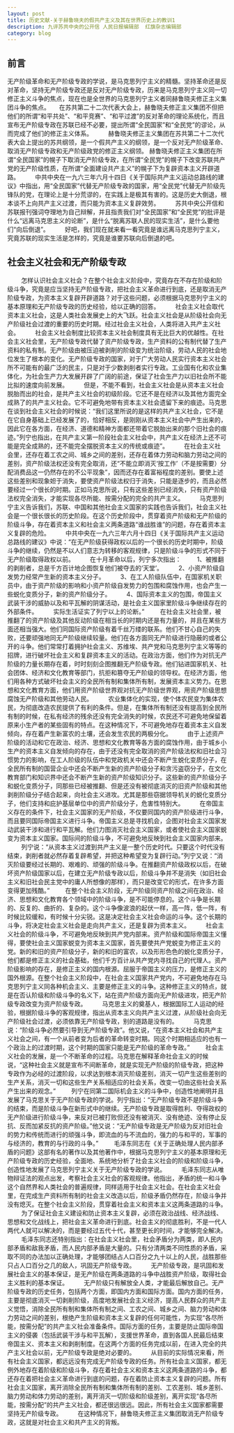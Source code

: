 ```yaml
---
layout: post
title: 历史文献-关于赫鲁晓夫的假共产主义及其在世界历史上的教训1
description: 九评苏共中央的公开信 人民日报编辑部  红旗杂志编辑部
category: blog
---
```

## 前言 ##

无产阶级革命和无产阶级专政的学说，是马克思列宁主义的精髓。坚持革命还是反对革命，坚持无产阶级专政还是反对无产阶级专政，历来是马克思列宁主义同一切修正主义斗争的焦点，现在也是全世界的马克思列宁主义者同赫鲁晓夫修正主义集团斗争的焦点。　　在苏共第二十二次代表大会上，赫鲁晓夫修正主义集团不但把他们的所谓“和平共处”、“和平竞赛”、“和平过渡”的反对革命的理论系统化，而且宣布无产阶级专政在苏联已经不必要，提出所谓“全民国家”和“全民党”的谬论，从而完成了他们的修正主义体系。
　　
赫鲁晓夫修正主义集团在苏共第二十二次代表大会上提出的苏共纲领，是一个假共产主义的纲领，是一个反对无产阶级革命、取消无产阶级专政和无产阶级政党的修正主义纲领。
赫鲁晓夫修正主义集团在所谓“全民国家”的幌子下取消无产阶级专政，在所谓“全民党”的幌子下改变苏联共产党的无产阶级性质，在所谓“全面建设共产主义”的幌子下为复辟资本主义开辟道路。
　　
中共中央在一九六三年六月十四日《关于国际共产主义运动总路线的建议》中指出，用“全民国家”代替无产阶级专政的国家，用“全民党”代替无产阶级先锋队的党，在理论上是十分荒谬的，在实践上是极其有害的。这是历史大倒退，根本谈不上向共产主义过渡，而只能为资本主义复辟效劳。
　　
苏共中央公开信和苏联报刊强词夺理地为自己辩解，并且指责我们对“全民国家”和“全民党”的批评是什么“远离马克思主义的论断”，是什么“脱离苏联人民的现实生活”，是什么要他们“向后倒退”。
　　
好吧，我们现在就来看一看究竟是谁远离马克思列宁主义，究竟苏联的现实生活是怎样的，究竟是谁要苏联向后倒退的吧。
                                             
## 社会主义社会和无产阶级专政 ##
　　
怎样认识社会主义社会？在整个社会主义阶段中，究竟存在不存在阶级和阶级斗争，究竟是应当坚持无产阶级专政，把社会主义革命进行到底，还是取消无产阶级专政，为资本主义复辟开辟道路？对于这些问题，必须根据马克思列宁主义的基本原理和无产阶级专政的历史经验，给以正确的回答。
　　
社会主义社会取代资本主义社会，这是人类社会发展史上的大飞跃。社会主义社会是从阶级社会向无产阶级社会过渡的重要的历史时期。经过社会主义社会，人类将进入共产主义社会。
　　
社会主义社会制度比较资本主义社会制度具有无比巨大的优越性。在社会主义社会里，无产阶级专政代替了资产阶级专政，生产资料的公有制代替了生产资料的私有制。无产阶级由被压迫被剥削的阶级变为统治阶级，劳动人民的社会地位发生了根本的变化。无产阶级专政的国家，对于广大劳动人民实行资本主义社会所不可能有的最广泛的民主，只是对于少数剥削者实行专政。工业国有化和农业集体化，为社会生产力大发展开辟了广阔的前途，保证了社会生产力以旧社会所不能比拟的速度向前发展。
　　
但是，不能不看到，社会主义社会是从资本主义社会脱胎而出的社会，是共产主义社会的初级阶段。它还不是在经济以及其他方面完全成熟了的共产主义社会。它不可避免地带有资本主义社会遗留下来的痕迹。马克思在谈到社会主义社会的时候说：“我们这里所说的是这样的共产主义社会，它不是在它自身基础上已经发展了的，恰好相反，是刚刚从资本主义社会中产生出来的，因此它在各方面，在经济、道德和精神方面都还带着它脱胎出来的那个旧社会的痕迹。”列宁也指出，在共产主义第一阶段社会主义社会中，共产主义在经济上还不可能是完全成熟的，还不能完全摆脱资本主义的传统或痕迹”。
　　
在社会主义社会里，还存在着工农之间、城乡之间的差别，还存在着体力劳动和脑力劳动之间的差别，资产阶级法权还没有完全取消，还“不能立即消灭‘按工作’（不是按需要）分配消费品这一仍然存在的不公平现象”，因而还存在着富裕程度的差别。要使上述这些差别和现象妲于消失，要使资产阶级法权归于消失，只能是逐步的，而且必然要经过一个很长的时期。正如马克思所说，只有这些差别已经消失，只有资产阶级法权完全消失，才能实现各尽所能、按需分配的完全的共产主义。
　　
马克思列宁主义告诉我们，苏联、中国和其他社会主义国家的实践也告诉我们，社会主义社会是一个很长很长的历史阶段。在这个历史阶段中，贯穿着资产阶级和无产阶级的阶级斗争，存在着资本主义和社会主义两条道路“谁战胜谁”的问题，存在着资本主义复辟的危险。
　　
中共中央在一九六三年六月十四日《关于国际共产主义运动总路线的建议》中说：“在无产阶级获得政权以后的一个很长的历史时期中，阶级斗争的继续，仍然是不以人们意志为转移的客观规律，只是阶级斗争的形式不同于无产阶级取得政权以前。
　　
在十月革命以后，列宁多次指出：
　　
1、被推翻的剥削者，总是千方百计地企图恢复他们被夺去的‘天堂’。
　　
2、小资产阶级自发势力经常产生新的资本主义分子。
　　
3、在工人阶级队伍中，在国家机关职员中，由于资产阶级的影响和小资产阶级自发势力的包围和腐蚀作用，也会产生一些蜕化变质分子，新的资产阶级分子。
　　
4、国际资本主义的包围，帝国主义武装干涉的威胁以及和平瓦解的阴谋活动，是社会主义国家里阶级斗争继续存在的外部条件。
　　
实际生活证实了列宁以上的论断。”
　　
在社会主义社会里，被推翻了的资产阶级及其他反动阶级在相当长的时期内还是有力量的，并且在某些方面还相当强大。他们同国际资产阶级有着千丝万缕的联系。他们不甘心自己的失败，还要顽强地同无产阶级继续较量。他们在各方面同无产阶级进行隐蔽的或者公开的斗争。他们常常打着拥护社会主义、苏维埃、共产党和马克思列宁主义等等的招牌，进行破坏社会主义和复辟资本主义的活动。在政治方面，他们作为对抗无产阶级的力量长期存在着，时时刻刻企图推翻无产阶级专政。他们钻进国家机关、社会团体、经济和文化教育等部门，抗拒和篡夺无产阶级的领导权。在经济方面，他们用各种方式破坏社会主义的全民所有制和集体所有制，发展资本主义势力。在思想和文化教育方面，他们用资产阶级世界观对抗无产阶级世界观，用资产阶级思想腐蚀无产阶级和其他劳动人民。
　　
农业集体化的实现，使个体农民变为集体农民，为彻底改造农民提供了有利的条件。但是，在集体所有制还没有提高到全民所有制的时候，在私有经济的残余还没有完全消失的时候，农民还不可避免地保留着原来小生产者的某些固有的特点。在这种情况下，不可避免地存在着资本主义自发倾向，存在着产生新富农的土壤，还会发生农民的两极分化。
　　
由于上述资产阶级的活动和它在政治、经济、思想和文化教育等各方面的腐蚀作用，由于城乡小生产的资本主义自发倾向的存在，由于还没有完全取消的资产阶级法权和旧社会习惯势力的影响，在工人阶级的队伍中和党政机关中还会不断产生蜕化变质分子，在全民所有制的国营企业中还会不断产生新的资产阶级分子和贪污盗窃分子，在文化教育部门和知识界中还会不断产生新的资产阶级知识分子。这些新的资产阶级分子和蜕化变质分子，同那些已经被推翻、但是还没有被彻底消灭的旧资产阶级和其他剥削阶级分子结合起来，向社会主义进攻。尤其是那些窃据领导机关的蜕化变质分子，他们支持和庇护基层单位中的资产阶级分子，危害性特别大。
　　
在帝国主义存在的条件下，社会主义国家的无产阶级，不仅要同国内的资产阶级进行斗争，而且要同国际帝国主义进行斗争。帝国主义总是寻找机会，企图对社会主义国家发动武装干涉和进行和平瓦解。他们力图消灭社会主义国家，或者使社会主义国家蜕变为资本主义国家。国际间的阶级斗争，不可避免地反映到社会主义国家内部来。
　　
列宁说：“从资本主义过渡到共产主义是一整个历史时代。只要这个时代没有结束，剥削者就必然存着复辟希望，并把这种希望变为复辟行动。”列宁又说：“消灭阶级要经过长期的、艰难的、顽强的阶级斗争。在推翻资产阶级政权以后，在破坏资产阶级国家以后，在建立无产阶级专政以后，阶级斗争并不是消失（如旧社会主义和旧社会民主党中的庸人所想像的那样），而只是改变它的形式，在许多方面变得更加残酷。”
　　
在整个社会主义阶段，无产阶级同资产阶级之间在政治、经济、思想和文化教育各个领域中的阶级斗争，是不可能停息的。这个斗争是长期的、反复的、曲折的、复杂的。这个斗争像波浪的起伏一样，高一阵，低一阵，有时候比较缓和，有时候十分尖锐。这是决定社会主义社会命运的斗争。这个长期的斗争，将决定社会主义社会是走向共产主义，还是复辟为资本主义。
　　
社会主义社会的阶级斗争，不可避免地反映到共产党内部来。资产阶级和国际帝国主义懂得，要使社会主义国家蜕变为资本主义国家，首先要使共产党蜕变为修正主义的党。新的和旧的资产阶级分子，新的和旧的富农，以及形形色色的蜕化变质分子，他们都是修正主义的社会基础，他们千方百计从共产党内寻找自己的代理人。资产阶级影响的存在，是修正主义的国内根源。屈服于帝国主义的压力，是修正主义的国外根源。在整个社会主义阶段中，在社会主义国家共产党内，不可避免地存在马克思列宁主义同各种机会主义、主要是修正主义的斗争。这种修正主义的特点，就是在否认阶级和阶级斗争的名义下，站在资产阶级方面向无产阶级进攻，把无产阶级专政改变为资产阶级专政。
　　
马克思主义的奠基人，根据国际工人运动的经验，根据阶级斗争的客观规律，指出从资本主义向共产主义过渡，从阶级社会向无产阶级社会过渡，必须依靠无产阶级专政，别的道路是没有的。
　　
马克思说：“阶级斗争必然要引导到无产阶级专政”。他又说，“在资本主义社会和共产主义社会之间，有一个从前者变为后者的革命转变时期。同这个时期相适应的也有一个政治上的过渡时期，这个时期的国家只能是无产阶级的革命专政。”
　　
社会主义社会的发展，是一个不断革命的过程。马克思在解释革命社会主义的时候说，“这种社会主义就是宣布不间断革命，就是实现无产阶级的阶级专政，把这种专政作为必经的过渡阶段，以求达到根本消灭阶级差别，消灭一切产生这些差别的生产关系，消灭一切和这些生产关系相适应的社会关系，改变一切由这些社会关系产生出来的观念。”
　　
列宁在同第二国际机会主义的斗争中，创造性地阐明并且发展了马克思关于无产阶级专政的学说。列宁指出：“无产阶级专政不是阶级斗争的结束，而是阶级斗争在新形式中的继续。无产阶级专政是取得胜利、夺得政权的无产阶级进行阶级斗争，来反对已被打败但还没有被消灭、没有绝迹、没有停止反抗、反而加紧反抗的资产阶级。”他又说：“无产阶级专政是无产阶级为反对旧社会的势力和传统而进行的顽强斗争，即流血的与不流血的，强力的与和平的，军事的与经济的，教育的与行政的斗争。”
　　
毛泽东同志在《关于正确处理人民内部矛盾的问题》这部有名的著作以及其他著作中，根据马克思列宁主义的基本原理和无产阶级专政的历史经验，全面地、系统地分析了社会主义社会的阶级和阶级斗争，创造性地发展了马克思列宁主义关于无产阶级专政的学说。
　　
毛泽东同志从唯物辩证法的观点出发，考察社会主义社会的客观规律。他指出，矛盾的统一和斗争这个自然界和人类社会的普遍规律，同样适用于社会主义社会。在社会主义社会里，在完成生产资料所有制的社会主义改造以后，阶级矛盾仍然存在，阶级斗争并没有熄灭。在整个社会主义阶段，贯穿着社会主义和资本主义这两条道路的斗争。
　　
为了保证社会主义建设和防止资本主义复辟，必须在政治战线、经济战线、思想和文化战线上，把社会主义革命进行到底。社会主义的彻底胜利，不是一代人两代人就可以解决的，而是要经过五代十代，甚至更长的时间，才能够完全解决。
　　
毛泽东同志还特别指出：在社会主义社会里，社会矛盾分为两类，即人民内部矛盾和敌我矛盾，而人民内部矛盾是大量的。只有分清两类不同性质的矛盾，采取不同的办法加以正确处理，才能够团结占人口百分之九十以上的人民，战胜那些只占人口百分之几的敌人，巩固无产阶级专政。
　　
无产阶级专政，是巩固和发展社会主义的基本保证，是无产阶级在两条道路的斗争中战胜资产阶级，取得社会主义胜利的基本保证。
　　
无产阶级只有解放全人类，才能最后解放自己。无产阶级专政的历史任务，包括两个方面，即国内方面和国际方面。国内方面的任务，主要是彻底消灭一切剥削阶级，高度地发展社会主义经济，提高人民群众的共产主义觉悟，消除全民所有制和集体所有制之间、工农之间、城乡之间、脑力劳动和体力劳动之间的差别，根绝产生阶级和资本主义复辟的任何可能性，为实现“各尽所能，按需分配”的共产主义社会准备条件。国际方面的任务，主要是防止国际帝国主义的侵袭（包括武装干涉与和平瓦解），支援世界革命，直到各国人民最后结束帝国主义、资本主义和剥削制度。在这两个方面的任务完成以前，在进入完全的共产主义社会以前，无产阶级专政是绝对必要的。
　　
从目前的实际情况来看，所有社会主义国家，都远远没有完成无产阶级专政的任务。所有社会主义国家，都无例外地存在着阶级和阶级斗争，存在着社会主义和资本主义这两条道路的斗争，都还存在着把社会主义革命进行到底的问题，存在着防止资本主义复辟的问题。所有社会主义国家，离开消除全民所有制和集体所有制的差别、工农差别、城乡差别、脑力劳动和体力劳动的差别，离开消灭一切阶级和阶级差别，离开实现“各尽所能，按需分配”的共产主义社会，都还很远很远。因此，所有社会主义国家都需要坚持无产阶级专政。
　　
在这种情况下，赫鲁晓夫修正主义集团取消无产阶级专政，这就是对社会主义和共产主义的背叛。